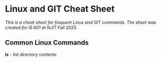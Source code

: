 # Linux and GIT Cheat Sheet
_This is a cheat sheet for frequent Linux and GIT commands. The sheet was created for IS 601 at NJIT Fall 2025._
## Common Linux Commands
**ls** - list directory contents
